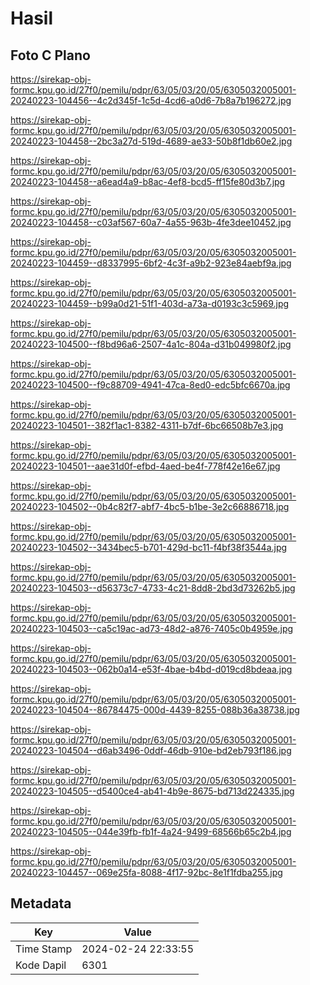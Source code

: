 # Hasil

## Foto C Plano

https://sirekap-obj-formc.kpu.go.id/27f0/pemilu/pdpr/63/05/03/20/05/6305032005001-20240223-104456--4c2d345f-1c5d-4cd6-a0d6-7b8a7b196272.jpg

https://sirekap-obj-formc.kpu.go.id/27f0/pemilu/pdpr/63/05/03/20/05/6305032005001-20240223-104458--2bc3a27d-519d-4689-ae33-50b8f1db60e2.jpg

https://sirekap-obj-formc.kpu.go.id/27f0/pemilu/pdpr/63/05/03/20/05/6305032005001-20240223-104458--a6ead4a9-b8ac-4ef8-bcd5-ff15fe80d3b7.jpg

https://sirekap-obj-formc.kpu.go.id/27f0/pemilu/pdpr/63/05/03/20/05/6305032005001-20240223-104458--c03af567-60a7-4a55-963b-4fe3dee10452.jpg

https://sirekap-obj-formc.kpu.go.id/27f0/pemilu/pdpr/63/05/03/20/05/6305032005001-20240223-104459--d8337995-6bf2-4c3f-a9b2-923e84aebf9a.jpg

https://sirekap-obj-formc.kpu.go.id/27f0/pemilu/pdpr/63/05/03/20/05/6305032005001-20240223-104459--b99a0d21-51f1-403d-a73a-d0193c3c5969.jpg

https://sirekap-obj-formc.kpu.go.id/27f0/pemilu/pdpr/63/05/03/20/05/6305032005001-20240223-104500--f8bd96a6-2507-4a1c-804a-d31b049980f2.jpg

https://sirekap-obj-formc.kpu.go.id/27f0/pemilu/pdpr/63/05/03/20/05/6305032005001-20240223-104500--f9c88709-4941-47ca-8ed0-edc5bfc6670a.jpg

https://sirekap-obj-formc.kpu.go.id/27f0/pemilu/pdpr/63/05/03/20/05/6305032005001-20240223-104501--382f1ac1-8382-4311-b7df-6bc66508b7e3.jpg

https://sirekap-obj-formc.kpu.go.id/27f0/pemilu/pdpr/63/05/03/20/05/6305032005001-20240223-104501--aae31d0f-efbd-4aed-be4f-778f42e16e67.jpg

https://sirekap-obj-formc.kpu.go.id/27f0/pemilu/pdpr/63/05/03/20/05/6305032005001-20240223-104502--0b4c82f7-abf7-4bc5-b1be-3e2c66886718.jpg

https://sirekap-obj-formc.kpu.go.id/27f0/pemilu/pdpr/63/05/03/20/05/6305032005001-20240223-104502--3434bec5-b701-429d-bc11-f4bf38f3544a.jpg

https://sirekap-obj-formc.kpu.go.id/27f0/pemilu/pdpr/63/05/03/20/05/6305032005001-20240223-104503--d56373c7-4733-4c21-8dd8-2bd3d73262b5.jpg

https://sirekap-obj-formc.kpu.go.id/27f0/pemilu/pdpr/63/05/03/20/05/6305032005001-20240223-104503--ca5c19ac-ad73-48d2-a876-7405c0b4959e.jpg

https://sirekap-obj-formc.kpu.go.id/27f0/pemilu/pdpr/63/05/03/20/05/6305032005001-20240223-104503--062b0a14-e53f-4bae-b4bd-d019cd8bdeaa.jpg

https://sirekap-obj-formc.kpu.go.id/27f0/pemilu/pdpr/63/05/03/20/05/6305032005001-20240223-104504--86784475-000d-4439-8255-088b36a38738.jpg

https://sirekap-obj-formc.kpu.go.id/27f0/pemilu/pdpr/63/05/03/20/05/6305032005001-20240223-104504--d6ab3496-0ddf-46db-910e-bd2eb793f186.jpg

https://sirekap-obj-formc.kpu.go.id/27f0/pemilu/pdpr/63/05/03/20/05/6305032005001-20240223-104505--d5400ce4-ab41-4b9e-8675-bd713d224335.jpg

https://sirekap-obj-formc.kpu.go.id/27f0/pemilu/pdpr/63/05/03/20/05/6305032005001-20240223-104505--044e39fb-fb1f-4a24-9499-68566b65c2b4.jpg

https://sirekap-obj-formc.kpu.go.id/27f0/pemilu/pdpr/63/05/03/20/05/6305032005001-20240223-104457--069e25fa-8088-4f17-92bc-8e1f1fdba255.jpg


## Metadata

| Key        | Value               |
| ---------- | ------------------- |
| Time Stamp | 2024-02-24 22:33:55 |
| Kode Dapil | 6301                |



